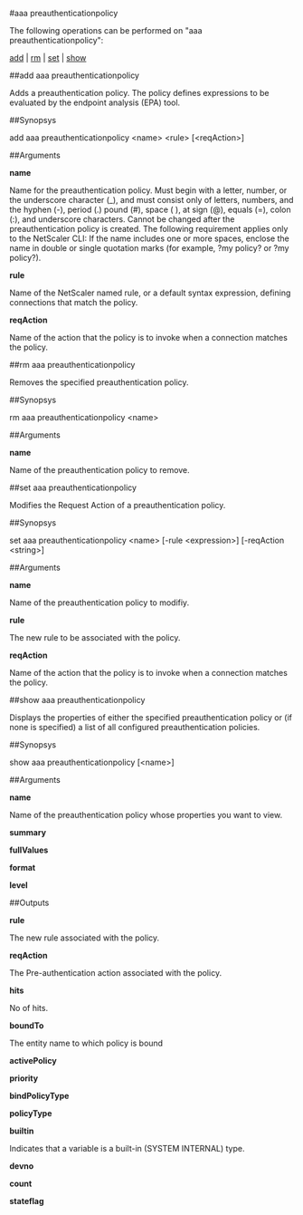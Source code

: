 #aaa preauthenticationpolicy

The following operations can be performed on "aaa preauthenticationpolicy":


[add](#add-aaa-preauthenticationpolicy) | [rm](#rm-aaa-preauthenticationpolicy) | [set](#set-aaa-preauthenticationpolicy) | [show](#show-aaa-preauthenticationpolicy)

##add aaa preauthenticationpolicy

Adds a preauthentication policy. The policy defines expressions to be evaluated by the endpoint analysis (EPA) tool.


##Synopsys

add aaa preauthenticationpolicy &lt;name> &lt;rule> [&lt;reqAction>]


##Arguments

<b>name</b>
Name for the preauthentication policy. Must begin with a letter, number, or the underscore character (_), and must consist only of letters, numbers, and the hyphen (-), period (.) pound (#), space ( ), at sign (@), equals (=), colon (:), and underscore characters. Cannot be changed after the preauthentication policy is created. The following requirement applies only to the NetScaler CLI: If the name includes one or more spaces, enclose the name in double or single quotation marks (for example, ?my policy? or ?my policy?).

<b>rule</b>
Name of the NetScaler named rule, or a default syntax expression, defining connections that match the policy.

<b>reqAction</b>
Name of the action that the policy is to invoke when a connection matches the policy.



##rm aaa preauthenticationpolicy

Removes the specified preauthentication policy.


##Synopsys

rm aaa preauthenticationpolicy &lt;name>


##Arguments

<b>name</b>
Name of the preauthentication policy to remove.



##set aaa preauthenticationpolicy

Modifies the Request Action of a preauthentication policy.


##Synopsys

set aaa preauthenticationpolicy &lt;name> [-rule &lt;expression>] [-reqAction &lt;string>]


##Arguments

<b>name</b>
Name of the preauthentication policy to modifiy.

<b>rule</b>
The new rule to be associated with the policy.

<b>reqAction</b>
Name of the action that the policy is to invoke when a connection matches the policy.



##show aaa preauthenticationpolicy

Displays the properties of either the specified preauthentication policy or (if none is specified) a list of all configured preauthentication policies.


##Synopsys

show aaa preauthenticationpolicy [&lt;name>]


##Arguments

<b>name</b>
Name of the preauthentication policy whose properties you want to view.

<b>summary</b>

<b>fullValues</b>

<b>format</b>

<b>level</b>



##Outputs

<b>rule</b>
The new rule associated with the policy.

<b>reqAction</b>
The Pre-authentication action associated with the policy.

<b>hits</b>
No of hits.

<b>boundTo</b>
The entity name to which policy is bound

<b>activePolicy</b>

<b>priority</b>

<b>bindPolicyType</b>

<b>policyType</b>

<b>builtin</b>
Indicates that a variable is a built-in (SYSTEM INTERNAL) type.

<b>devno</b>

<b>count</b>

<b>stateflag</b>




